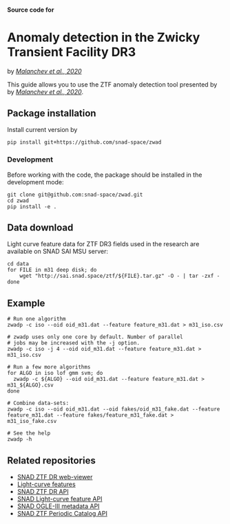 #### Source code for
# Anomaly detection in the Zwicky Transient Facility DR3

by [*Malanchev et al., 2020*](https://arxiv.org/abs/2012.01419)

This guide allows you to use the ZTF anomaly detection tool presented by by [*Malanchev et al., 2020*](https://arxiv.org/abs/2012.01419).

## Package installation

Install current version by
```shell
pip install git+https://github.com/snad-space/zwad
```

### Development
Before working with the code, the package should be installed in the development
mode:
```shell
git clone git@github.com:snad-space/zwad.git
cd zwad
pip install -e .
```

## Data download
Light curve feature data for ZTF DR3 fields used in the research are available on SNAD SAI MSU server:
```shell
cd data
for FILE in m31 deep disk; do
    wget "http://sai.snad.space/ztf/${FILE}.tar.gz" -O - | tar -zxf -
done
```

## Example

```shell
# Run one algorithm
zwadp -c iso --oid oid_m31.dat --feature feature_m31.dat > m31_iso.csv

# zwadp uses only one core by default. Number of parallel
# jobs may be increased with the -j option.
zwadp -c iso -j 4 --oid oid_m31.dat --feature feature_m31.dat > m31_iso.csv

# Run a few more algorithms
for ALGO in iso lof gmm svm; do
  zwadp -c ${ALGO} --oid oid_m31.dat --feature feature_m31.dat > m31_${ALGO}.csv
done

# Combine data-sets:
zwadp -c iso --oid oid_m31.dat --oid fakes/oid_m31_fake.dat --feature feature_m31.dat --feature fakes/feature_m31_fake.dat > m31_iso_fake.csv

# See the help
zwadp -h
```

## Related repositories
- [SNAD ZTF DR web-viewer](https://github.com/snad-space/ztf-viewer)
- [Light-curve features](https://github.com/hombit/light-curve)
- [SNAD ZTF DR API](https://github.com/snad-space/snad-ztf-db)
- [SNAD Light-curve feature API](https://github.com/snad-space/web-light-curve-features)
- [SNAD OGLE-III metadata API](https://github.com/snad-space/snad-ogle3)
- [SNAD ZTF Periodic Catalog API](https://github.com/snad-space/ztf-periodic-catalog-db)

